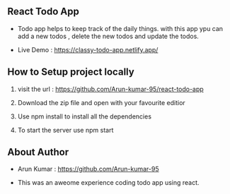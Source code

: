 
## React Todo App

- Todo app helps to keep track of the daily things. with this app ypu can add a new todos , delete the new todos and update the todos.

- Live Demo : https://classy-todo-app.netlify.app/



## How to Setup project locally

1. visit the url : https://github.com/Arun-kumar-95/react-todo-app

2. Download the zip file and open with your favourite editior

3. Use  npm install to install all the dependencies

4. To start the server use npm start 



## About Author
- Arun Kumar : https://github.com/Arun-kumar-95

- This was an aweome experience coding todo app using react.
